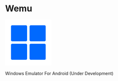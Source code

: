 # Wemu
<img src="https://raw.githubusercontent.com/Alien989/Wemu/main/logo.png" width="150">

Windows Emulator For Android (Under Development)
